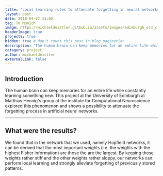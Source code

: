 ```yaml
---
title: "Local learning rules to attenuate forgetting in neural networks"
layout: post
date: 2018-04-07 11:00
tag: TU Munich
image: https://michaeldeistler.github.io/assets/images/edinburgh_old_c.jpg
headerImage: true
projects: true
hidden: true # don't count this post in blog pagination
description: "The human brain can keep memories for an entire life while constantly learning something new. This project at the University of Edinburgh at Matthias Hennig's group at the institute for Computational Neuroscience explored this phenomenon and shows a possibility to attenuate the forgetting process in artificial neural networks."
category: project
author: michaeldeistler
externalLink: false
---
```


## Introduction

The human brain can keep memories for an entire life while constantly learning something new. This project at the University of Edinburgh at Matthias Hennig's group at the institute for Computational Neuroscience explored this phenomenon and shows a possibility to attenuate the forgetting process in artificial neural networks.

---

## What were the results?

We found that in the network that we used, namely Hopfield networks, it can be derived that the most important weights (i.e. the weights with the highest Fisher Information) are those the are the largest. By keeping those weights rather stiff and the other weights rather sloppy, our networks can perform local learning and strongly alleviate forgetting of previously stored patterns.
